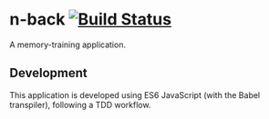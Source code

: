 # n-back [![Build Status](https://travis-ci.org/igncp/n-back.svg)](https://travis-ci.org/igncp/n-back)

A memory-training application.

## Development
This application is developed using ES6 JavaScript (with the Babel transpiler), following a TDD workflow.
